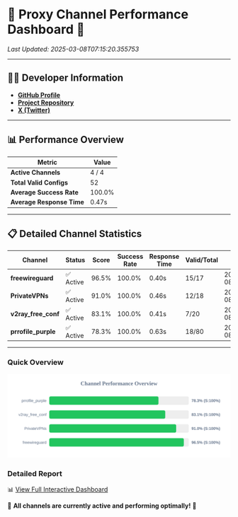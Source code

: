 # 🌟 Proxy Channel Performance Dashboard 🌟

_Last Updated: 2025-03-08T07:15:20.355753_

---

## 👩‍💻 Developer Information

- **[GitHub Profile](https://github.com/4n0nymou3)**  
- **[Project Repository](https://github.com/4n0nymou3/multi-proxy-config-fetcher)**  
- **[X (Twitter)](https://x.com/4n0nymou3)**  

---

## 📊 Performance Overview

| Metric                | Value       |
|-----------------------|-------------|
| **Active Channels**   | 4 / 4       |
| **Total Valid Configs** | 52          |
| **Average Success Rate** | 100.0%      |
| **Average Response Time** | 0.47s       |

---

## 📋 Detailed Channel Statistics

| Channel          | Status     | Score  | Success Rate | Response Time | Valid/Total | Last Success               |
|------------------|------------|--------|--------------|---------------|-------------|----------------------------|
| **freewireguard**  | ✅ Active  | 96.5%  | 100.0% | 0.40s         | 15/17       | 2025-03-08T07:15:20.353888 |
| **PrivateVPNs**  | ✅ Active  | 91.0%  | 100.0% | 0.46s         | 12/18       | 2025-03-08T07:15:19.929304 |
| **v2ray_free_conf**  | ✅ Active  | 83.1%  | 100.0% | 0.41s         | 7/20       | 2025-03-08T07:15:19.434381 |
| **prrofile_purple**  | ✅ Active  | 78.3%  | 100.0% | 0.63s         | 18/80       | 2025-03-08T07:15:18.926531 |

---

### Quick Overview
<div align="center">
  <a href="https://raw.githubusercontent.com/nullluser/NullRepo/refs/heads/main/assets/channel_stats_chart.svg">
    <img src="https://raw.githubusercontent.com/nullluser/NullRepo/refs/heads/main/assets/channel_stats_chart.svg" alt="Source Performance Statistics" width="800">
  </a>
</div>

### Detailed Report
📊 [View Full Interactive Dashboard](https://htmlpreview.github.io/?https://github.com/nullluser/NullRepo/blob/main/assets/performance_report.html)

🎉 **All channels are currently active and performing optimally!** 🎉
